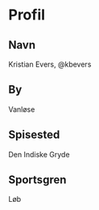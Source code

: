 # Profil

## Navn
Kristian Evers, @kbevers

## By
Vanløse

## Spisested
Den Indiske Gryde

## Sportsgren
Løb
